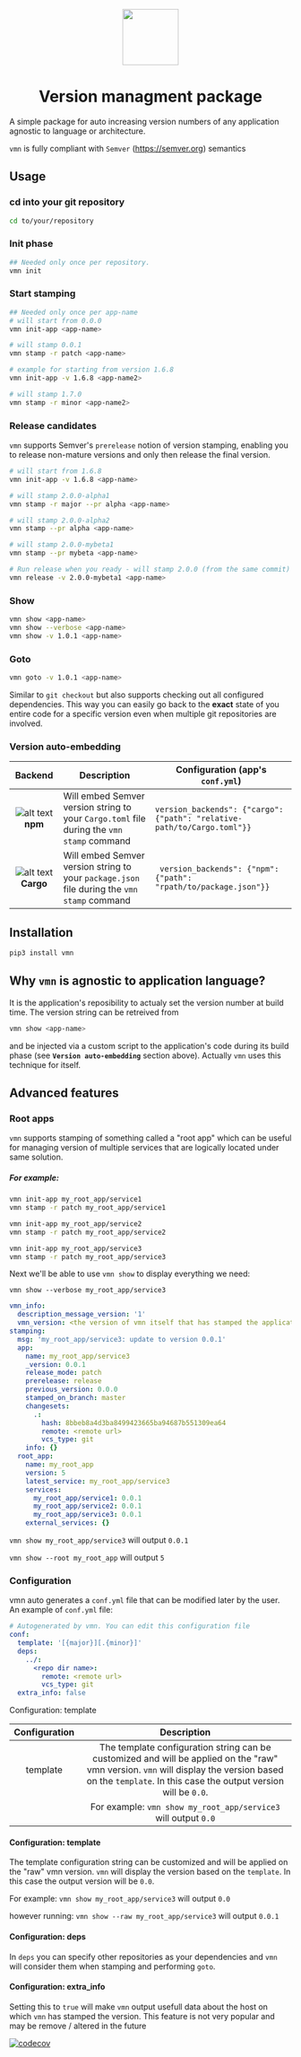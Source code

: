 <p align="center">
  <img width="100" src="https://i.imgur.com/4gUaVKW.png">
  <br>
<h1 align="center">Version managment package</h1>
</p>
A simple package for auto increasing version numbers of any application agnostic to language or architecture.

`vmn` is fully compliant with `Semver` (https://semver.org) semantics

## Usage
### cd into your git repository
```sh
cd to/your/repository
```

### Init phase
```sh
## Needed only once per repository.
vmn init
```

### Start stamping
```sh
## Needed only once per app-name
# will start from 0.0.0
vmn init-app <app-name>

# will stamp 0.0.1
vmn stamp -r patch <app-name>

# example for starting from version 1.6.8
vmn init-app -v 1.6.8 <app-name2>

# will stamp 1.7.0
vmn stamp -r minor <app-name2>
```

### Release candidates

`vmn` supports Semver's `prerelease` notion of version stamping, enabling you to release non-mature versions and only then release the final version.

```sh
# will start from 1.6.8
vmn init-app -v 1.6.8 <app-name>

# will stamp 2.0.0-alpha1
vmn stamp -r major --pr alpha <app-name>

# will stamp 2.0.0-alpha2
vmn stamp --pr alpha <app-name>

# will stamp 2.0.0-mybeta1
vmn stamp --pr mybeta <app-name>

# Run release when you ready - will stamp 2.0.0 (from the same commit)
vmn release -v 2.0.0-mybeta1 <app-name>
```
### Show

```sh
vmn show <app-name>
vmn show --verbose <app-name>
vmn show -v 1.0.1 <app-name>
```

### Goto 

```sh
vmn goto -v 1.0.1 <app-name>
```

Similar to `git checkout` but also supports checking out all configured dependencies. This way you can easily go back to the **exact** state of you entire code for a specific version even when multiple git repositories are involved. 

### Version auto-embedding

| Backend | Description | Configuration (app's `conf.yml`) |
| :-: | --- | --- |
| ![alt text](https://user-images.githubusercontent.com/5350434/136626161-2a7bdc4a-5d42-4012-ae42-b460ddf7ea88.png) **npm** | Will embed Semver version string to your `Cargo.toml` file during the `vmn stamp` command | `version_backends": {"cargo": {"path": "relative-path/to/Cargo.toml"}}` |
| ![alt text](https://user-images.githubusercontent.com/5350434/136626484-0a8e4890-42f1-4437-b306-28f190d095ee.png) **Cargo** | Will embed Semver version string to your `package.json` file during the `vmn stamp` command | ` version_backends": {"npm": {"path": "rpath/to/package.json"}}` |

## Installation

```sh
pip3 install vmn
```

## Why `vmn` is agnostic to application language?
It is the application's reposibility to actualy set the version number at build time. The version string can be retreived from
```sh
vmn show <app-name>
```
and be injected via a custom script to the application's code during its build phase (see **`Version auto-embedding`** section above).
Actually `vmn` uses this technique for itself.

## Advanced features
### Root apps

`vmn` supports stamping of something called a "root app" which can be useful for managing version of multiple services that are logically located under same solution. 

##### For example:

```sh
vmn init-app my_root_app/service1
vmn stamp -r patch my_root_app/service1
```

```sh
vmn init-app my_root_app/service2
vmn stamp -r patch my_root_app/service2
```

```sh
vmn init-app my_root_app/service3
vmn stamp -r patch my_root_app/service3
```

Next we'll be able to use `vmn show` to display everything we need:

`vmn show --verbose my_root_app/service3`

```yml
vmn_info:
  description_message_version: '1'
  vmn_version: <the version of vmn itself that has stamped the application>
stamping:
  msg: 'my_root_app/service3: update to version 0.0.1'
  app:
    name: my_root_app/service3
    _version: 0.0.1
    release_mode: patch
    prerelease: release
    previous_version: 0.0.0
    stamped_on_branch: master
    changesets:
      .:
        hash: 8bbeb8a4d3ba8499423665ba94687b551309ea64
        remote: <remote url>
        vcs_type: git
    info: {}
  root_app:
    name: my_root_app
    version: 5
    latest_service: my_root_app/service3
    services:
      my_root_app/service1: 0.0.1
      my_root_app/service2: 0.0.1
      my_root_app/service3: 0.0.1
    external_services: {}
```

`vmn show my_root_app/service3` will output `0.0.1`

`vmn show --root my_root_app` will output `5`

### Configuration
vmn auto generates a `conf.yml` file that can be modified later by the user. An example of `conf.yml` file:

```yml
# Autogenerated by vmn. You can edit this configuration file
conf:
  template: '[{major}][.{minor}]'
  deps:
    ../:
      <repo dir name>:
        remote: <remote url>
        vcs_type: git
  extra_info: false
```

Configuration: template



| Configuration |                         Description                          |
| :-----------: | :----------------------------------------------------------: |
|   template    | The template configuration string can be customized and will be applied on the "raw" vmn version. `vmn` will display the version based on the `template`. In this case the output version will be `0.0`. |
|               | For example: `vmn show my_root_app/service3` will output `0.0` |







#### Configuration: template

The template configuration string can be customized and will be applied on the "raw" vmn version.
`vmn` will display the version based on the `template`. In this case the output version will be `0.0`.

For example:
`vmn show my_root_app/service3` will output `0.0`

however running:
`vmn show --raw my_root_app/service3` will output `0.0.1`


#### Configuration: deps
In `deps` you can specify other repositories as your dependencies and `vmn` will consider them when stamping and performing `goto`.

#### Configuration: extra_info
Setting this to `true` will make `vmn` output usefull data about the host on which `vmn` has stamped the version.
This feature is not very popular and may be remove / altered in the future

[![codecov](https://codecov.io/gh/final-israel/vmn/branch/master/graph/badge.svg)](https://codecov.io/gh/final-israel/vmn)
